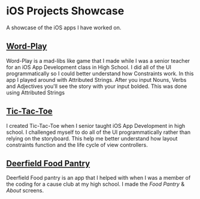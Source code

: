 # iOS Projects Showcase
A showcase of the iOS apps I have worked on.


## [Word-Play](https://github.com/Lontronix/Word-Play)
Word-Play is a mad-libs like game that I made while I was a senior teacher for an iOS App Development class in High School. I did all of the UI programmatically so I could better understand how Constraints work. In this app I played around with Attributed Strings. After you input Nouns, Verbs and Adjectives you'll see the story with your input bolded. This was done using Attributed Strings


## [Tic-Tac-Toe](https://github.com/Lontronix/Tic-Tac-Toe)

I created Tic-Tac-Toe when I senior taught iOS App Development in high school. I challenged myself to do all of the UI programmatically rather than relying on the storyboard. This help me better understand how layout constraints function and the life cycle of view controllers.

## [Deerfield Food Pantry](https://github.com/Lontronix/Deerfield-Food-Pantry)

Deerfield Food pantry is an app that I helped with when I was a member of the coding for a cause club at my high school. I made the *Food Pantry* & *About* screens.
